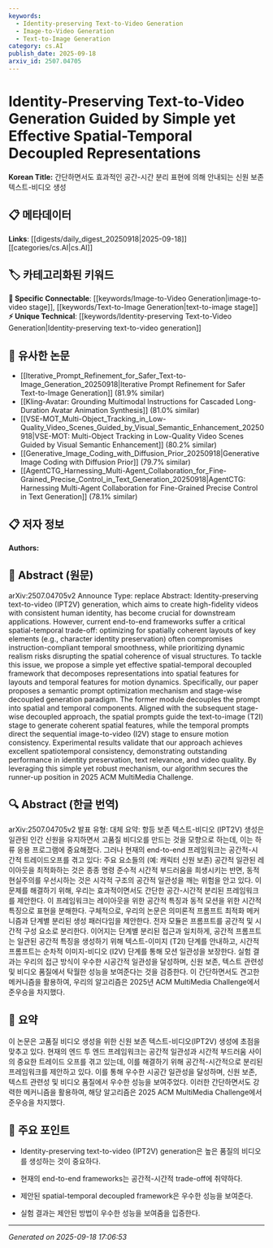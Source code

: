 ```yaml
---
keywords:
  - Identity-preserving Text-to-Video Generation
  - Image-to-Video Generation
  - Text-to-Image Generation
category: cs.AI
publish_date: 2025-09-18
arxiv_id: 2507.04705
---
```


<!-- KEYWORD_LINKING_METADATA:
{
  "processed_timestamp": "2025-09-22 22:25:43.110842",
  "vocabulary_version": "1.0",
  "selected_keywords": [
    "Identity-preserving Text-to-Video Generation",
    "Image-to-Video Generation",
    "Text-to-Image Generation"
  ],
  "rejected_keywords": [
    "Spatial-Temporal Decoupled Framework",
    "Semantic Prompt Optimization"
  ],
  "similarity_scores": {
    "Identity-preserving Text-to-Video Generation": 0.8,
    "Image-to-Video Generation": 0.77,
    "Text-to-Image Generation": 0.78
  },
  "extraction_method": "AI_prompt_based",
  "budget_applied": true
}
-->


# Identity-Preserving Text-to-Video Generation Guided by Simple yet Effective Spatial-Temporal Decoupled Representations

**Korean Title:** 간단하면서도 효과적인 공간-시간 분리 표현에 의해 안내되는 신원 보존 텍스트-비디오 생성

## 📋 메타데이터

**Links**: [[digests/daily_digest_20250918|2025-09-18]]   [[categories/cs.AI|cs.AI]]

## 🏷️ 카테고리화된 키워드
**🔗 Specific Connectable**: [[keywords/Image-to-Video Generation|image-to-video stage]], [[keywords/Text-to-Image Generation|text-to-image stage]]
**⚡ Unique Technical**: [[keywords/Identity-preserving Text-to-Video Generation|Identity-preserving text-to-video generation]]

## 🔗 유사한 논문
- [[Iterative_Prompt_Refinement_for_Safer_Text-to-Image_Generation_20250918|Iterative Prompt Refinement for Safer Text-to-Image Generation]] (81.9% similar)
- [[Kling-Avatar: Grounding Multimodal Instructions for Cascaded Long-Duration Avatar Animation Synthesis]] (81.0% similar)
- [[VSE-MOT_Multi-Object_Tracking_in_Low-Quality_Video_Scenes_Guided_by_Visual_Semantic_Enhancement_20250918|VSE-MOT: Multi-Object Tracking in Low-Quality Video Scenes Guided by Visual Semantic Enhancement]] (80.2% similar)
- [[Generative_Image_Coding_with_Diffusion_Prior_20250918|Generative Image Coding with Diffusion Prior]] (79.7% similar)
- [[AgentCTG_Harnessing_Multi-Agent_Collaboration_for_Fine-Grained_Precise_Control_in_Text_Generation_20250918|AgentCTG: Harnessing Multi-Agent Collaboration for Fine-Grained Precise Control in Text Generation]] (78.1% similar)

## 📋 저자 정보

**Authors:** 

## 📄 Abstract (원문)

arXiv:2507.04705v2 Announce Type: replace 
Abstract: Identity-preserving text-to-video (IPT2V) generation, which aims to create high-fidelity videos with consistent human identity, has become crucial for downstream applications. However, current end-to-end frameworks suffer a critical spatial-temporal trade-off: optimizing for spatially coherent layouts of key elements (e.g., character identity preservation) often compromises instruction-compliant temporal smoothness, while prioritizing dynamic realism risks disrupting the spatial coherence of visual structures. To tackle this issue, we propose a simple yet effective spatial-temporal decoupled framework that decomposes representations into spatial features for layouts and temporal features for motion dynamics. Specifically, our paper proposes a semantic prompt optimization mechanism and stage-wise decoupled generation paradigm. The former module decouples the prompt into spatial and temporal components. Aligned with the subsequent stage-wise decoupled approach, the spatial prompts guide the text-to-image (T2I) stage to generate coherent spatial features, while the temporal prompts direct the sequential image-to-video (I2V) stage to ensure motion consistency. Experimental results validate that our approach achieves excellent spatiotemporal consistency, demonstrating outstanding performance in identity preservation, text relevance, and video quality. By leveraging this simple yet robust mechanism, our algorithm secures the runner-up position in 2025 ACM MultiMedia Challenge.

## 🔍 Abstract (한글 번역)

arXiv:2507.04705v2 발표 유형: 대체
요약: 항등 보존 텍스트-비디오 (IPT2V) 생성은 일관된 인간 신원을 유지하면서 고품질 비디오를 만드는 것을 모향으로 하는데, 이는 하류 응용 프로그램에 중요해졌다. 그러나 현재의 end-to-end 프레임워크는 공간적-시간적 트레이드오프를 겪고 있다: 주요 요소들의 (예: 캐릭터 신원 보존) 공간적 일관된 레이아웃을 최적화하는 것은 종종 명령 준수적 시간적 부드러움을 희생시키는 반면, 동적 현실주의를 우선시하는 것은 시각적 구조의 공간적 일관성을 깨는 위험을 안고 있다. 이 문제를 해결하기 위해, 우리는 효과적이면서도 간단한 공간-시간적 분리된 프레임워크를 제안한다. 이 프레임워크는 레이아웃을 위한 공간적 특징과 동적 모션을 위한 시간적 특징으로 표현을 분해한다. 구체적으로, 우리의 논문은 의미론적 프롬프트 최적화 메커니즘과 단계별 분리된 생성 패러다임을 제안한다. 전자 모듈은 프롬프트를 공간적 및 시간적 구성 요소로 분리한다. 이어지는 단계별 분리된 접근과 일치하게, 공간적 프롬프트는 일관된 공간적 특징을 생성하기 위해 텍스트-이미지 (T2I) 단계를 안내하고, 시간적 프롬프트는 순차적 이미지-비디오 (I2V) 단계를 통해 모션 일관성을 보장한다. 실험 결과는 우리의 접근 방식이 우수한 시공간적 일관성을 달성하며, 신원 보존, 텍스트 관련성 및 비디오 품질에서 탁월한 성능을 보여준다는 것을 검증한다. 이 간단하면서도 견고한 메커니즘을 활용하여, 우리의 알고리즘은 2025년 ACM MultiMedia Challenge에서 준우승을 차지했다.

## 📝 요약

이 논문은 고품질 비디오 생성을 위한 신원 보존 텍스트-비디오(IPT2V) 생성에 초점을 맞추고 있다. 현재의 엔드 투 엔드 프레임워크는 공간적 일관성과 시간적 부드러움 사이의 중요한 트레이드 오프를 겪고 있는데, 이를 해결하기 위해 공간적-시간적으로 분리된 프레임워크를 제안하고 있다. 이를 통해 우수한 시공간 일관성을 달성하며, 신원 보존, 텍스트 관련성 및 비디오 품질에서 우수한 성능을 보여주었다. 이러한 간단하면서도 강력한 메커니즘을 활용하여, 해당 알고리즘은 2025 ACM MultiMedia Challenge에서 준우승을 차지했다.

## 🎯 주요 포인트

- Identity-preserving text-to-video (IPT2V) generation은 높은 품질의 비디오를 생성하는 것이 중요하다.

- 현재의 end-to-end frameworks는 공간적-시간적 trade-off에 취약하다.

- 제안된 spatial-temporal decoupled framework은 우수한 성능을 보여준다.

- 실험 결과는 제안된 방법이 우수한 성능을 보여줌을 입증한다.

---

*Generated on 2025-09-18 17:06:53*